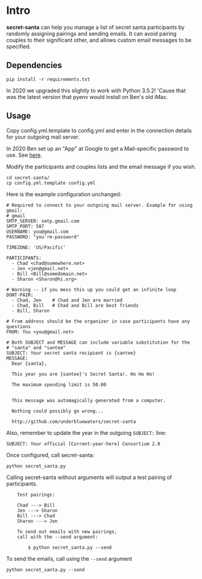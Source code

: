 Intro
=====

**secret-santa** can help you manage a list of secret santa participants by
randomly assigning pairings and sending emails. It can avoid pairing
couples to their significant other, and allows custom email messages to be
specified.

Dependencies
------------

    pip install -r requirements.txt

In 2020 we upgraded this slightly to work with Python 3.5.2!
'Cause that was the latest version that pyenv would install on Ben's old iMac.

Usage
-----

Copy config.yml.template to config.yml and enter in the connection details
for your outgoing mail server.

In 2020 Ben set up an "App" at Google to get a Mail-specific password to use.
See [here](https://support.google.com/accounts/answer/185833?p=InvalidSecondFactor&visit_id=637410814259150647-336572923&rd=1).

Modify the participants and couples lists and the email message if you wish.

    cd secret-santa/
    cp config.yml.template config.yml

Here is the example configuration unchanged:

    # Required to connect to your outgoing mail server. Example for using gmail:
    # gmail
    SMTP_SERVER: smtp.gmail.com
    SMTP_PORT: 587
    USERNAME: you@gmail.com
    PASSWORD: "you're-password"

    TIMEZONE: 'US/Pacific'

    PARTICIPANTS:
      - Chad <chad@somewhere.net>
      - Jen <jen@gmail.net>
      - Bill <Bill@somedomain.net>
      - Sharon <Sharon@hi.org>

    # Warning -- if you mess this up you could get an infinite loop
    DONT-PAIR:
      - Chad, Jen    # Chad and Jen are married
      - Chad, Bill   # Chad and Bill are best friends
      - Bill, Sharon

    # From address should be the organizer in case participants have any questions
    FROM: You <you@gmail.net>

    # Both SUBJECT and MESSAGE can include variable substitution for the
    # "santa" and "santee"
    SUBJECT: Your secret santa recipient is {santee}
    MESSAGE:
      Dear {santa},

      This year you are {santee}'s Secret Santa!. Ho Ho Ho!

      The maximum spending limit is 50.00


      This message was automagically generated from a computer.

      Nothing could possibly go wrong...

      http://github.com/underbluewaters/secret-santa

Also, remember to update the year in the outgoing `SUBJECT:` line:

    SUBJECT: Your official [Current-year-here] Consortium 2.0



Once configured, call secret-santa:

    python secret_santa.py

Calling secret-santa without arguments will output a test pairing of
participants.

        Test pairings:

        Chad ---> Bill
        Jen ---> Sharon
        Bill ---> Chad
        Sharon ---> Jen

        To send out emails with new pairings,
        call with the --send argument:

            $ python secret_santa.py --send

To send the emails, call using the `--send` argument

    python secret_santa.py --send
